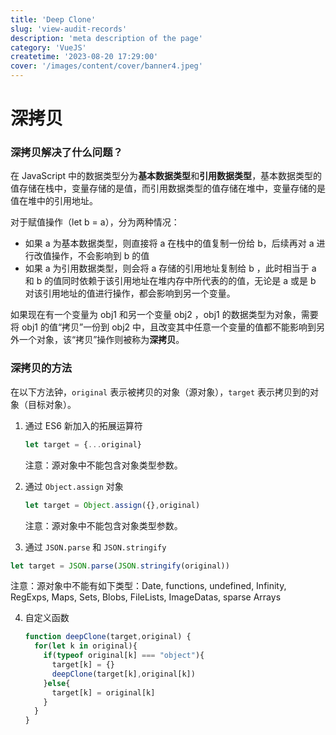 ```yaml
---
title: 'Deep Clone'
slug: 'view-audit-records'
description: 'meta description of the page'
category: 'VueJS'
createtime: '2023-08-20 17:29:00'
cover: '/images/content/cover/banner4.jpeg'
---
```


# 深拷贝

### 深拷贝解决了什么问题？

在 JavaScript 中的数据类型分为**基本数据类型**和**引用数据类型**，基本数据类型的值存储在栈中，变量存储的是值，而引用数据类型的值存储在堆中，变量存储的是值在堆中的引用地址。

对于赋值操作（let b =  a），分为两种情况：

- 如果 a 为基本数据类型，则直接将 a 在栈中的值复制一份给 b，后续再对 a 进行改值操作，不会影响到 b 的值
- 如果 a 为引用数据类型，则会将 a 存储的引用地址复制给 b ，此时相当于 a 和 b 的值同时依赖于该引用地址在堆内存中所代表的的值，无论是 a 或是 b 对该引用地址的值进行操作，都会影响到另一个变量。

如果现在有一个变量为 obj1 和另一个变量 obj2 ，obj1 的数据类型为对象，需要将 obj1 的值“拷贝”一份到 obj2 中，且改变其中任意一个变量的值都不能影响到另外一个对象，该“拷贝”操作则被称为**深拷贝**。

### 深拷贝的方法

在以下方法钟，`original` 表示被拷贝的对象（源对象），`target` 表示拷贝到的对象（目标对象）。

1. 通过 ES6 新加入的拓展运算符

   ```javascript
   let target = {...original}
   ```

   注意：源对象中不能包含对象类型参数。

2. 通过 `Object.assign` 对象

   ```javascript
   let target = Object.assign({},original)
   ```

   注意：源对象中不能包含对象类型参数。

3.  通过 `JSON.parse` 和 `JSON.stringify`

   ```javascript
   let target = JSON.parse(JSON.stringify(original))
   ```

   注意：源对象中不能有如下类型：Date, functions, undefined, Infinity, RegExps, Maps, Sets, Blobs, FileLists, ImageDatas, sparse Arrays

4. 自定义函数

   ```javascript
   function deepClone(target,original) { 
     for(let k in original){
       if(typeof original[k] === "object"){
         target[k] = {}
         deepClone(target[k],original[k])
       }else{
         target[k] = original[k]
       }
     }
   }
   ```

   
